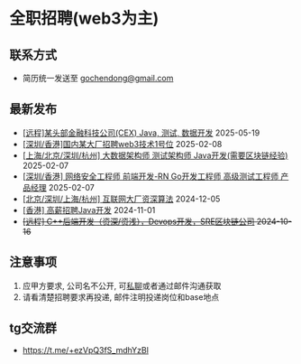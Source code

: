 # 全职招聘(web3为主)
## 联系方式
- 简历统一发送至 gochendong@gmail.com


## 最新发布
- [[远程]某头部金融科技公司(CEX) Java, 测试, 数据开发](https://github.com/gochendong/jobs/issues/7) 2025-05-19
- [[深圳/香港]国内某大厂招聘web3技术1号位](https://github.com/gochendong/jobs/issues/6) 2025-02-08
- [[上海/北京/深圳/杭州] 大数据架构师 测试架构师 Java开发(需要区块链经验)](https://github.com/gochendong/jobs/issues/5) 2025-02-07
- [[深圳/香港] 网络安全工程师 前端开发-RN Go开发工程师 高级测试工程师 产品经理](https://github.com/gochendong/jobs/issues/4) 2025-02-07
- [[北京/深圳/上海/杭州] 互联网大厂资深算法](https://github.com/gochendong/jobs/issues/3) 2024-12-05
- [[香港] 高薪招聘Java开发](https://github.com/gochendong/jobs/issues/2) 2024-11-01
- ~~[[远程] C++后端开发（资深/资浅），Devops开发，SRE区块链公司](https://github.com/gochendong/jobs/issues/1) 2024-10-16~~


## 注意事项
1. 应甲方要求, 公司名不公开, 可[私聊](https://chat.bulita.net)或者通过邮件沟通获取
2. 请看清楚招聘要求再投递, 邮件注明投递岗位和base地点

## tg交流群
- https://t.me/+ezVpQ3fS_mdhYzBl
